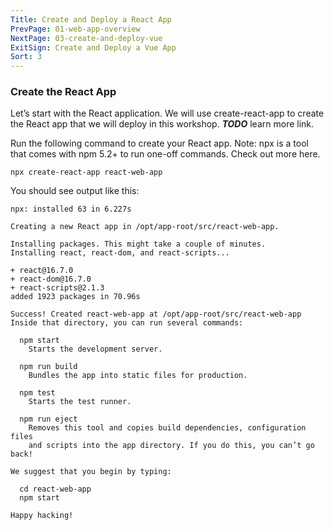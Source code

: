 ```yaml
---
Title: Create and Deploy a React App
PrevPage: 01-web-app-overview
NextPage: 03-create-and-deploy-vue
ExitSign: Create and Deploy a Vue App
Sort: 3
---
```


### Create the React App

Let’s start with the React application. We will use create-react-app to create the React app that we will deploy in this workshop. ***TODO*** learn more link.

Run the following command to create your React app. Note: npx is a tool that comes with npm 5.2+ to run one-off commands. Check out more here.

```execute
npx create-react-app react-web-app
```

You should see output like this:

```
npx: installed 63 in 6.227s

Creating a new React app in /opt/app-root/src/react-web-app.

Installing packages. This might take a couple of minutes.
Installing react, react-dom, and react-scripts...

+ react@16.7.0
+ react-dom@16.7.0
+ react-scripts@2.1.3
added 1923 packages in 70.96s

Success! Created react-web-app at /opt/app-root/src/react-web-app
Inside that directory, you can run several commands:

  npm start
    Starts the development server.

  npm run build
    Bundles the app into static files for production.

  npm test
    Starts the test runner.

  npm run eject
    Removes this tool and copies build dependencies, configuration files
    and scripts into the app directory. If you do this, you can’t go back!

We suggest that you begin by typing:

  cd react-web-app
  npm start

Happy hacking!
```